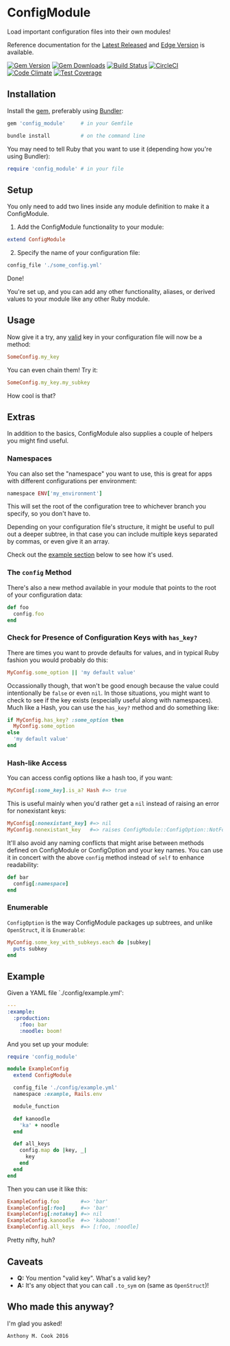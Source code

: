 ConfigModule
=============

Load important configuration files into their own modules!

Reference documentation for the [Latest Released](http://rubydoc.info/gems/config_module/file/README.markdown) and [Edge Version](https://github.com/acook/config_module#readme) is available.

[![Gem Version](https://img.shields.io/gem/v/config_module.svg)](https://rubygems.org/gems/config_module)
[![Gem Downloads](https://img.shields.io/gem/dt/config_module.svg?maxAge=2592000)](https://rubygems.org/gems/config_module)
[![Build Status](https://travis-ci.org/acook/config_module.svg?branch=master)](https://travis-ci.org/acook/config_module)
[![CircleCI](https://circleci.com/gh/acook/config_module.svg?style=svg)](https://circleci.com/gh/acook/config_module)
[![Code Climate](https://codeclimate.com/github/acook/config_module/badges/gpa.svg)](https://codeclimate.com/github/acook/config_module)
[![Test Coverage](https://codeclimate.com/github/acook/config_module/badges/coverage.svg)](https://codeclimate.com/github/acook/config_module/coverage)

Installation
------------

Install the [gem](http://rubygems.org/gems/config_module), preferably using [Bundler](http://gembundler.com/):

  ```ruby
  gem 'config_module'     # in your Gemfile
  ```

  ```bash
  bundle install          # on the command line
  ```

You may need to tell Ruby that you want to use it (depending how you're using Bundler):

  ```ruby
  require 'config_module' # in your file
  ```

Setup
-----

You only need to add two lines inside any module definition to make it a ConfigModule.

1. Add the ConfigModule functionality to your module:

  ```ruby
  extend ConfigModule
  ```

2. Specify the name of your configuration file:

  ```ruby
  config_file './some_config.yml'
  ```

Done!

You're set up, and you can add any other functionality, aliases, or derived values to your module
like any other Ruby module.

Usage
-----

Now give it a try, any [valid](#caveats)
key in your configuration file will now be a method:

```ruby
SomeConfig.my_key
```

You can even chain them! Try it:

```ruby
SomeConfig.my_key.my_subkey
```

How cool is that?

Extras
------

In addition to the basics, ConfigModule also supplies a couple of helpers you might find useful.

### Namespaces

You can also set the "namespace" you want to use, this is great for apps with different configurations per environment:

```ruby
namespace ENV['my_environment']
```

This will set the root of the configuration tree to whichever branch you specify, so you don't have to.

Depending on your configuration file's structure, it might be useful to pull out a deeper subtree, in that case you can include multiple keys separated by commas, or even give it an array.

Check out the [example section](#example) below to see how it's used.

### The `config` Method

There's also a new method available in your module that points to the root of your configuration data:

```ruby
def foo
  config.foo
end
```

### Check for Presence of Configuration Keys with `has_key?`

There are times you want to provde defaults for values, and in typical Ruby fashion you would probably do this:

```ruby
MyConfig.some_option || 'my default value'
```

Occassionally though, that won't be good enough because the value could intentionally be `false` or even `nil`. In those situations, you might want to check to see if the key exists (especially useful along with namespaces). Much like a Hash, you can use the `has_key?` method and do something like:

```ruby
if MyConfig.has_key? :some_option then
  MyConfig.some_option
else
  'my default value'
end
```

### Hash-like Access

You can access config options like a hash too, if you want:

  ```ruby
  MyConfig[:some_key].is_a? Hash #=> true
  ```

  This is useful mainly when you'd rather get a `nil` instead of raising an error for nonexistant keys:

  ```ruby
  MyConfig[:nonexistant_key] #=> nil
  MyConfig.nonexistant_key   #=> raises ConfigModule::ConfigOption::NotFoundError
  ```

  It'll also avoid any naming conflicts that might arise between methods defined on ConfigModule or ConfigOption and your key names. You can use it in concert with the above `config` method instead of `self` to enhance readability:

  ```ruby
  def bar
    config[:namespace]
  end
  ```


### Enumerable

  `ConfigOption` is the way ConfigModule packages up subtrees, and unlike `OpenStruct`, it is `Enumerable`:

  ```ruby
  MyConfig.some_key_with_subkeys.each do |subkey|
    puts subkey
  end
  ```

Example
-------

Given a YAML file `./config/example.yml':

```yaml
---
:example:
  :production:
    :foo: bar
    :noodle: boom!
```

And you set up your module:

```ruby
require 'config_module'

module ExampleConfig
  extend ConfigModule

  config_file './config/example.yml'
  namespace :example, Rails.env

  module_function

  def kanoodle
    'ka' + noodle
  end

  def all_keys
    config.map do |key, _|
      key
    end
  end
end
```

Then you can use it like this:

```ruby
ExampleConfig.foo       #=> 'bar'
ExampleConfig[:foo]     #=> 'bar'
ExampleConfig[:notakey] #=> nil
ExampleConfig.kanoodle  #=> 'kaboom!'
ExampleConfig.all_keys  #=> [:foo, :noodle]
```

Pretty nifty, huh?

Caveats
-------

- **Q:** You mention "valid key". What's a valid key?
- **A:** It's any object that you can call `.to_sym` on (same as `OpenStruct`)!

Who made this anyway?
---------------------

I'm glad you asked!

    Anthony M. Cook 2016

